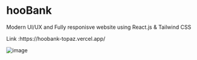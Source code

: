<h1>hooBank</h1>
<p> Modern UI/UX and Fully responisve website using React.js & Tailwind CSS</p>
<span>Link :</span>https://hoobank-topaz.vercel.app/

![image](https://github.com/PrakhyathKS/hooBank/assets/92975455/18597bea-c4b7-4b57-ac4e-13b538bb2b8d)

 
 
